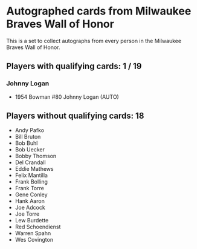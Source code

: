 # Autographed cards from Milwaukee Braves Wall of Honor

This is a set to collect autographs from every person in the Milwaukee Braves Wall of Honor.

## Players with qualifying cards: 1 / 19

### Johnny Logan
- 1954 Bowman  #80 Johnny Logan (AUTO)<br>


## Players without qualifying cards: 18

- Andy Pafko
- Bill Bruton
- Bob Buhl
- Bob Uecker
- Bobby Thomson
- Del Crandall
- Eddie Mathews
- Felix Mantilla
- Frank Bolling
- Frank Torre
- Gene Conley
- Hank Aaron
- Joe Adcock
- Joe Torre
- Lew Burdette
- Red Schoendienst
- Warren Spahn
- Wes Covington
